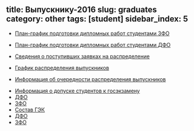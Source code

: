 title: Выпускнику-2016
slug: graduates
category: other
tags: [student]
sidebar_index: 5
---

- [План-график подготовки дипломных работ студентами ЗФО](/files/plan_diplom.doc)
- [План-график подготовки дипломных работ студентами ДФО](/files/plan_diplom_dfo.doc)
- [Сведения о поступивших заявках на распределение](/files/raspred.doc)
- [График распределения выпускников](/files/raspred_plan.doc)
- [Информация об очередности распределения выпускников](/files/raspred_order.doc)
    <br>

    <li><a href="#" class="btn-slide2">Информация о допуске студентов к госэкзамену</a></li>
    <div id="panel2">
      <li><a href="/files/inf_dopusk_dfo.doc">ДФО</a></li>
      <li><a href="/files/inf_dopusk_zfo.doc">ЗФО</a></li>
    </div>
    <li><a href="#" class="btn-slide3">Состав ГЭК</a></li>
    <div id="panel3">
      <li><a href="/files/sostav_gek_dfo.doc">ДФО</a></li>
      <li><a href="/files/sostav_gek_zfo.doc">ЗФО</a></li>
    </div>
